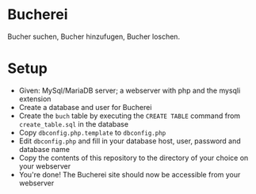 # Bucherei
Bucher suchen, Bucher hinzufugen, Bucher loschen.

# Setup
 - Given: MySql/MariaDB server; a webserver with php and the mysqli extension
 - Create a database and user for Bucherei
 - Create the `buch` table by executing the `CREATE TABLE` command from `create_table.sql` in the database
 - Copy `dbconfig.php.template` to `dbconfig.php`
 - Edit `dbconfig.php` and fill in your database host, user, password and database name
 - Copy the contents of this repository to the directory of your choice on your webserver
 - You're done! The Bucherei site should now be accessible from your webserver
